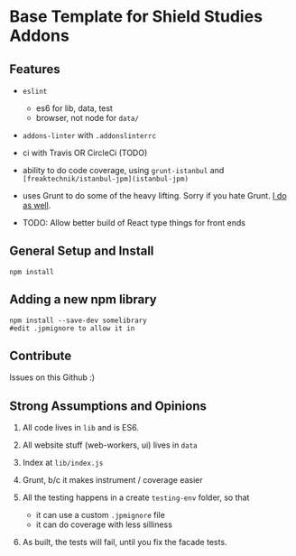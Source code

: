 # Base Template for Shield Studies Addons

## Features

- `eslint`

    - es6 for lib, data, test
    - browser, not node for `data/`

- `addons-linter` with `.addonslinterrc`

- ci with Travis OR CircleCi (TODO)

- ability to do code coverage, using `grunt-istanbul` and `[freaktechnik/istanbul-jpm](istanbul-jpm)`

- uses Grunt to do some of the heavy lifting.  Sorry if you hate Grunt.  [I do as well](#1).

- TODO:  Allow better build of React type things for front ends

## General Setup and Install

```
npm install
```

## Adding a new npm library

```
npm install --save-dev somelibrary
#edit .jpmignore to allow it in
```

## Contribute

Issues on this Github :)

## Strong Assumptions and Opinions

1.  All code lives in `lib` and is ES6.
2.  All website stuff (web-workers, ui) lives in `data`
3.  Index at `lib/index.js`
4.  Grunt, b/c it makes instrument / coverage easier
5.  All the testing happens in a create `testing-env` folder, so that

    - it can use a custom `.jpmignore` file
    - it can do coverage with less silliness

6.  As built, the tests will fail, until you fix the facade tests.
